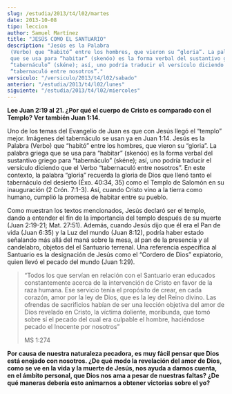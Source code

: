 ```yaml
---
slug: /estudia/2013/t4/l02/martes
date: 2013-10-08
tipo: leccion
author: Samuel Martínez
title: "JESÚS COMO EL SANTUARIO"
description: "Jesús es la Palabra (Verbo) que “habitó” entre los hombres, que vieron su “gloria”. La palabra griega que se usa para “habitar” (skenóo) es la forma verbal del sustantivo griego para “tabernáculo” (skéne); así, uno podría traducir el versículo diciendo que el Verbo “tabernaculó entre nosotros”."
versiculo: "/versiculo/2013/t4/l02/sabado"
anterior: "/estudia/2013/t4/l02/lunes"
siguiente: "/estudia/2013/t4/l02/miercoles"
---
```


**Lee Juan 2:19 al 21. ¿Por qué el cuerpo de Cristo es comparado con el Templo? Ver también Juan 1:14.**

Uno de los temas del Evangelio de Juan es que con Jesús llegó el “templo” mejor. Imágenes del tabernáculo se usan ya en Juan 1:14. Jesús es la Palabra (Verbo) que “habitó” entre los hombres, que vieron su “gloria”. La palabra griega que se usa para “habitar” (skenóo) es la forma verbal del sustantivo griego para “tabernáculo” (skéne); así, uno podría traducir el versículo diciendo que el Verbo “tabernaculó entre nosotros”. En este contexto, la palabra “gloria” recuerda la gloria de Dios que llenó tanto el tabernáculo del desierto (Éxo. 40:34, 35) como el Templo de Salomón en su inauguración (2 Crón. 7:1-3). Así, cuando Cristo vino a la tierra como humano, cumplió la promesa de habitar entre su pueblo.

Como muestran los textos mencionados, Jesús declaró ser el templo, dando a entender el fin de la importancia del templo después de su muerte (Juan 2:19-21; Mat. 27:51). Además, cuando Jesús dijo que él era el Pan de vida (Juan 6:35) y la Luz del mundo (Juan 8:12), podría haber estado señalando más allá del maná sobre la mesa, al pan de la presencia y al candelabro, objetos del el Santuario terrenal. Una referencia específica al Santuario es la designación de Jesús como el “Cordero de Dios” expiatorio, quien llevó el pecado del mundo (Juan 1:29).

> “Todos los que servían en relación con el Santuario eran educados constantemente acerca de la intervención de Cristo en favor de la raza humana. Ese servicio tenía el propósito de crear, en cada corazón, amor por la ley de Dios, que es la ley del Reino divino. Las ofrendas de sacrificios habían de ser una lección objetiva del amor de Dios revelado en Cristo, la víctima doliente, moribunda, que tomó sobre sí el pecado del cual era culpable el hombre, haciéndose pecado el Inocente por nosotros”
>
> MS 1:274

**Por causa de nuestra naturaleza pecadora, es muy fácil pensar que Dios está enojado con nosotros. ¿De qué modo la revelación del amor de Dios, como se ve en la vida y la muerte de Jesús, nos ayuda a darnos cuenta, en el ámbito personal, que Dios nos ama a pesar de nuestras faltas? ¿De qué maneras debería esto animarnos a obtener victorias sobre el yo?**
